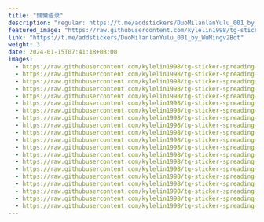 ```yaml
---
title: "懒懒语录"
description: "regular: https://t.me/addstickers/DuoMilanlanYulu_001_by_WuMingv2Bot"
featured_image: "https://raw.githubusercontent.com/kylelin1998/tg-sticker-spreading-worldwide-images/main/img/6e339b04-d7d3-4a3a-bbe5-1f20cb0c5c96.jpg"
link: "https://t.me/addstickers/DuoMilanlanYulu_001_by_WuMingv2Bot"
weight: 3
date: 2024-01-15T07:41:18+08:00
images:
  - https://raw.githubusercontent.com/kylelin1998/tg-sticker-spreading-worldwide-images/main/img/6e339b04-d7d3-4a3a-bbe5-1f20cb0c5c96.jpg
  - https://raw.githubusercontent.com/kylelin1998/tg-sticker-spreading-worldwide-images/main/img/cb3c74f4-1327-40e5-b69c-e29ee51855d6.jpg
  - https://raw.githubusercontent.com/kylelin1998/tg-sticker-spreading-worldwide-images/main/img/7219815e-972c-4724-8481-7c4448608b39.jpg
  - https://raw.githubusercontent.com/kylelin1998/tg-sticker-spreading-worldwide-images/main/img/35ea40e2-19e8-47f5-ac3d-6be1b60b93e3.jpg
  - https://raw.githubusercontent.com/kylelin1998/tg-sticker-spreading-worldwide-images/main/img/035e7a81-de19-4a27-93ea-35cd8616d02f.jpg
  - https://raw.githubusercontent.com/kylelin1998/tg-sticker-spreading-worldwide-images/main/img/bfc14ccb-a5f7-424f-9f7d-8892f2c8359c.jpg
  - https://raw.githubusercontent.com/kylelin1998/tg-sticker-spreading-worldwide-images/main/img/660b5de6-7657-4ca4-90eb-5fff006912c2.jpg
  - https://raw.githubusercontent.com/kylelin1998/tg-sticker-spreading-worldwide-images/main/img/33572f0c-59bd-4795-a5a6-b0f143fa790a.jpg
  - https://raw.githubusercontent.com/kylelin1998/tg-sticker-spreading-worldwide-images/main/img/70effc0d-196d-4c7c-9c5a-573017c77647.jpg
  - https://raw.githubusercontent.com/kylelin1998/tg-sticker-spreading-worldwide-images/main/img/4a26059f-913e-44e4-a587-9c6e2eb4870b.jpg
  - https://raw.githubusercontent.com/kylelin1998/tg-sticker-spreading-worldwide-images/main/img/4657f21d-75d0-4c3c-8538-ff799fc56349.jpg
  - https://raw.githubusercontent.com/kylelin1998/tg-sticker-spreading-worldwide-images/main/img/cf44eca0-50e8-4ee9-b3d9-cab929eda278.jpg
  - https://raw.githubusercontent.com/kylelin1998/tg-sticker-spreading-worldwide-images/main/img/db7518b3-bba8-487c-8ea6-8075eb0e7a0c.jpg
  - https://raw.githubusercontent.com/kylelin1998/tg-sticker-spreading-worldwide-images/main/img/b6ec75fa-e428-40fe-8551-73f90f227e6a.jpg
  - https://raw.githubusercontent.com/kylelin1998/tg-sticker-spreading-worldwide-images/main/img/46d85641-1078-4a87-ba91-0fd8f9f8bb2e.jpg
  - https://raw.githubusercontent.com/kylelin1998/tg-sticker-spreading-worldwide-images/main/img/64203f1c-4651-4eb9-b9b3-83f05dc26725.jpg
  - https://raw.githubusercontent.com/kylelin1998/tg-sticker-spreading-worldwide-images/main/img/5bca00c4-969f-4f15-8a9b-ee742fd011c3.jpg
  - https://raw.githubusercontent.com/kylelin1998/tg-sticker-spreading-worldwide-images/main/img/4c460178-c0b2-4b19-9978-90ddae6c6aac.jpg
  - https://raw.githubusercontent.com/kylelin1998/tg-sticker-spreading-worldwide-images/main/img/beff7927-9e80-4bba-b4d2-cca594632b80.jpg
  - https://raw.githubusercontent.com/kylelin1998/tg-sticker-spreading-worldwide-images/main/img/6f18482d-5b71-4d26-9a0b-ea6a432ae15b.jpg
---
```

